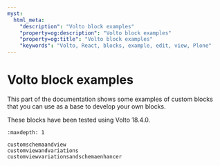 ```yaml
---
myst:
  html_meta:
    "description": "Volto block examples"
    "property=og:description": "Volto block examples"
    "property=og:title": "Volto block examples"
    "keywords": "Volto, React, blocks, example, edit, view, Plone"
---
```


# Volto block examples

This part of the documentation shows some examples of custom blocks that you can use as a base to develop your own blocks.

These blocks have been tested using Volto 18.4.0.

```{toctree}
:maxdepth: 1

customschemaandview
customviewandvariations
customviewvariationsandschemaenhancer
```
